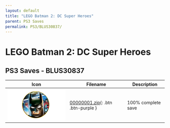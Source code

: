 ```yaml
---
layout: default
title: "LEGO Batman 2: DC Super Heroes"
parent: PS3 Saves
permalink: PS3/BLUS30837/
---
```

# LEGO Batman 2: DC Super Heroes

## PS3 Saves - BLUS30837

| Icon | Filename | Description |
|------|----------|-------------|
| ![LEGO Batman 2: DC Super Heroes](ICON0.PNG) | [00000001.zip](00000001.zip){: .btn .btn-purple } | 100% complete save |
